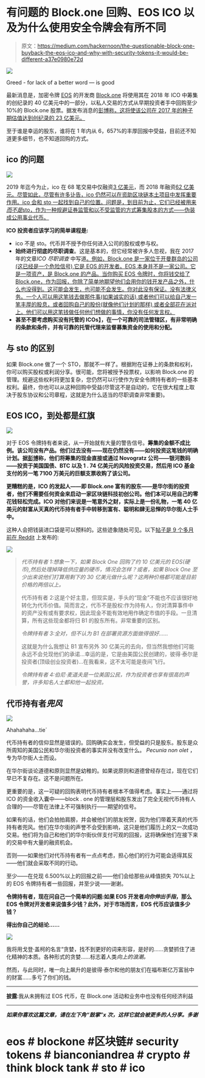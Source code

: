 # 有问题的 Block.one 回购、EOS ICO 以及为什么使用安全令牌会有所不同

> 原文：<https://medium.com/hackernoon/the-questionable-block-one-buyback-the-eos-ico-and-why-with-security-tokens-it-would-be-different-a37e0980e72d>

![](img/55d17f4f1dac542874d83a8ec48f1c6e.png)

Greed - for lack of a better word — is good

最新消息是，加密令牌 [EOS](https://eos.io/) 的开发商 [Block.one](https://block.one/) 将使用其在 2018 年 ICO 中筹集的创纪录的 40 亿美元中的一部分，以私人交易的方式从早期投资者手中回购至少 10%的 Block.one 股票。据发布消息的[彭博称，这将使该公司在 2017 年的种子期估值达到创纪录的 23 亿美元。](https://www.bloomberg.com/news/articles/2019-05-22/thiel-backed-crypto-startup-pays-out-6-567-return)

至于谁是幸运的股东，谁将在 1 年内从 6，657%的丰厚回报中受益，目前还不知道更多细节，也不知道回购的方式。

## **ico 的问题**

![](img/51c50cdc39483f9d49d1d6be1cd77fe6.png)

2019 年迄今为止，ico 在 68 笔交易中仅融资[3 亿美元](https://www.icodata.io/stats/2019)，而 2018 年融资[62 亿美元。尽管如此，尽管有许多讣告，ico 仍然可以在资助区块链本土项目中发挥重要作用。ico 会和 sto 一起找到自己的位置。问题是，到目前为止，它们已经被用来*而不是*sto，作为一种规避证券监管和以不受监管的方式筹集股本的方式——伪装成公用事业代币。](https://icowatchlist.com/statistics/year/2018)

**ICO 投资者应该学习的简单课程是:**

*   ico 不是 sto。代币并不授予你任何进入公司的股权或参与权。
*   **始终进行彻底的尽职调查**。这是基本的，但它经常被许多人忽视，我在 2017 年的文章*ICO 尽职调查* 中写道[。例如，Block.one 是一家位于开曼群岛的公司(这已经是一个危险信号),它是 EOS 的开发者。EOS 本身并不是一家公司。它是一项资产，是 Block.one 的产品。当你购买 EOS 令牌时，你将钱交给了 Block.one，作为回报，你除了简单地期望他们会用你的钱开发产品之外，什么也没得到。这可能会发生，也可能不会发生。你对此没有保证。没有法律义务。一个人可以用这笔钱去做那件事(如果诚实的话),或者他们可以给自己发一笔丰厚的股息，或者回购自己的股份(就像他们计划的那样),或者全部花在派对上。他们可以用这笔钱做任何他们想做的事情，你没有任何发言权。](https://www.bianconiandrea.com/articles/2017/)
*   **甚至不要考虑购买没有托管的 ICOs】，在一个可靠的司法管辖区，有非常明确的条款和条件，并有可靠的托管代理来监督募集资金的使用和分配。**

## **与 sto 的区别**

如果 Block.one 做了一个 STO，那就不一样了。根据附在证券上的条款和权利，你可以购买股权或利润分享。很可能，您将被授予投票权，以影响 Block.one 的管理。规避这些权利将更加复杂，您仍然可以行使作为安全令牌持有者的一些基本权利。最终，你也可以从这种回购中受益(尽管这不是自动的，它在很大程度上取决于股东协议和公司章程，这就是为什么适当的尽职调查非常重要)。

## **EOS ICO，到处都是红旗**

![](img/00a3dab5d9de000508efa75c0743acb6.png)

对于 EOS 令牌持有者来说，从一开始就有大量的警告信号。**筹集的金额不成比例。该公司没有产品。他们过去没有——现在仍然没有——如何投资这笔钱的明确计划。据[彭博](https://www.bloomberg.com/news/articles/2019-05-22/thiel-backed-crypto-startup-pays-out-6-567-return)称，他们将筹集的现金直接或通过 Novogratz 公司——银河数码——投资于美国国债、BTC 以及 1 . 74 亿美元的风险投资交易，然后用 ICO 基金支付的另一笔 7100 万美元的巨额支票收购了该公司。**

**更糟糕的是，ICO 的发起人——即 Block.one 富有的股东——是华尔街的投资者，他们不需要任何资金来启动一家区块链科技初创公司。他们本可以用自己的零花钱轻松完成。ICO 对他们来说是一笔意外之财，实际上是一份礼物，一笔 40 亿美元的财富从天真的代币持有者手中转移到富有、聪明和肆无忌惮的华尔街人士手中。**

这种人会把钱装进口袋是可以预料的。这些迹象随处可见。以下[帖子是 9 个多月前在 Reddit](https://www.reddit.com/r/eos/comments/9734i1/dont_forget_block_one_still_has_around_3_billion/) 上发布的:

![](img/cc650b6e3c1a25157b4c665f0eb306e9.png)

> *代币持有者 1:想象一下，如果 Block One 回购了约 10 亿美元的 EOS(硬币),然后处理掉降低供应量的硬币，情况会怎样？或者，如果 Block One 至少出来说他们打算用剩下的 30 亿美元做什么呢？这两种价格都可能是目前价格的两倍以上。*
> 
> 代币持有者 2:这是个好主意，但现实是，手头的“现金”不能也不应该很好地转化为代币价值。简而言之，代币不是股权:作为持有人，你对清算事件中的资产没有或有要求权，因此现金不能有效地用作确定市值的手段。一旦清算，所有这些现金都将归 B1 的股东所有。非常重要的区别。
> 
> *令牌持有者 3:全对，但不认为 B1 在部署资源方面做得很好……*
> 
> 这就是为什么我想让 B1 宣布另外 30 亿美元的去向，但当然我想他们可能永远不会兑现他们的承诺…幸运的是，它是由美国公民创建的，彼得·泰尔是投资者(顶级创业投资者)…在我看来，这不太可能是夜间飞行。
> 
> *令牌持有者 4:伯尼·麦道夫是一位美国公民，作为投资者也享有很高的声誉，许多知名人士都和他一起投资。*

## **代币持有者*兜风***

![](img/c5ee21e0bf4b95fe1b87588c345f8a5b.png)

Ahahahaha…tie´

代币持有者的信仰显然是错误的。回购确实会发生，但受益的只是股东。股东是众所周知的美国公民和华尔街投资者的事实并没有改变什么。 *Pecunia non olet* ，专为华尔街人士而设。

在华尔街谈论道德和原则显然是幼稚的。如果说原则和道德曾经存在过，现在它们早已不复存在。这不是问题所在。

更重要的是，这一可疑的回购表明代币持有者根本不值得考虑。事实上——通过将 ICO 的资金收入囊中——block . one 的管理层和股东发出了完全无视代币持有人合理的——尽管在法律上不可强制执行——期望的信号。

如果有的话，他们会拍拍肩膀，并会被他们的朋友祝贺，因为他们带着天真的代币持有者兜风。他们在华尔街的声誉不会受到影响，这只是他们履历上的又一次成功交易。他们将为自己和他们的华尔街伙伴支付可观的回报，这将确保他们在接下来的交易中有大量的融资机会。

否则——如果他们对代币持有者有一点点考虑，担心他们的行为可能会适得其反——他们就会采取不同的行动。

至少——在兑现 6.500%以上的回报之前——他们会给那些从峰值损失 70%以上的 EOS 令牌持有者一些回报，并至少说——谢谢。

**令牌持有者，现在问自己一个简单的问题:如果 EOS 开发者*向你伸出手指*，那么 EOS 令牌对开发者来说值多少钱？此外，对于市场而言，EOS 代币应该值多少钱？**

**得出你自己的结论……**

![](img/b2b6dde77516bf35c738d475dfc7e887.png)

我将用戈登·盖柯的名言“贪婪，找不到更好的词来形容，是好的……贪婪抓住了进化精神的本质。各种形式的贪婪……标志着人类*向上的浪潮。*

然而，与此同时，唯一向上飙升的是彼得·泰尔和他的朋友们在福布斯亿万富翁中的财富……多亏了你们的钱。

*****************************************************************

**披露**:我从未拥有过 EOS 代币，在 Block.one 活动和业务中也没有任何经济利益

*******************************************************************

***如果你喜欢这篇文章，请在左下角“鼓掌”x 次，这样它就会被更多的人分享。多谢***

# eos # blockone #区块链# security tokens # bianconiandrea # crypto # think block tank # sto # ico